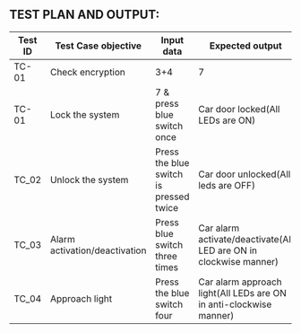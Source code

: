 TEST PLAN AND OUTPUT:
---------------------------------------------------------------------------------------------------------------------------------

|Test ID   |Test Case objective  |Input data   |Expected output   |Actual Output| Status|
|----------|---------------------|-------------|------------------|-------------|-------|
|TC-01|Check encryption|3+4|7|7|Pass|
|TC-01     |Lock the system    |7 & press blue switch once |Car door locked(All LEDs are ON) | Car door is locked(All leds are ON)| Pass|
|TC_02     |Unlock the system  | Press the blue switch is pressed twice | Car door unlocked(All leds are OFF) | Car door unlocked(All leds are OFF)|Pass|
|TC_03     |Alarm activation/deactivation  | Press blue switch three times |Car alarm activate/deactivate(All LED are ON in clockwise manner) | Car alarm activate/deactivate(All LEDs are ON in clockwise manner)|Pass|
|TC_04| Approach light |Press the blue switch four  |Car alarm approach light(All LEDs are ON in anti-clockwise manner)| Car alarm approach light(All LEDs are ON in anti-clockwise manner)|Pass|
